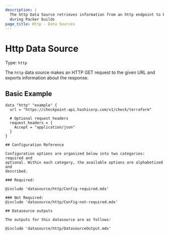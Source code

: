 ```yaml
---
description: |
  The http Data Source retrieves information from an http endpoint to be used
  during Packer builds
page_title: Http - Data Sources
---
```


<BadgesHeader>
  <PluginBadge type="official" />
  <PluginBadge type="hcp_packer_ready" />
</BadgesHeader>

# Http Data Source

Type: `http`

The `http` data source makes an HTTP GET request to the given URL and exports information about the response.


## Basic Example

```hcl 
data "http" "example" {
  url = "https://checkpoint-api.hashicorp.com/v1/check/terraform"

  # Optional request headers
  request_headers = {
    Accept = "application/json"
  }
}

## Configuration Reference

Configuration options are organized below into two categories: required and
optional. Within each category, the available options are alphabetized and
described.

### Required:

@include 'datasource/http/Config-required.mdx'

### Not Required:
@include 'datasource/http/Config-not-required.mdx'

## Datasource outputs

The outputs for this datasource are as follows:

@include 'datasource/http/DatasourceOutput.mdx'

